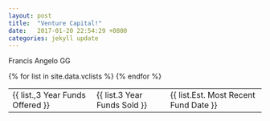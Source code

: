 ```yaml
---
layout: post
title:  "Venture Capital!"
date:   2017-01-20 22:54:29 +0800
categories: jekyll update
---
```


Francis Angelo GG

<table>
{% for list in site.data.vclists %}
  <tr>
    <td>
        {{ list.,3 Year Funds Offered }}
    </td>
    <td>
        {{ list.3 Year Funds Sold }}
    </td>
    <td>
        {{ list.Est. Most Recent Fund Date }}
    </td>
  </tr>
{% endfor %}
</table>
